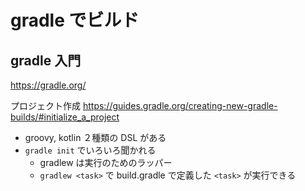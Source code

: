 # gradle でビルド

## gradle 入門

<https://gradle.org/>

プロジェクト作成 <https://guides.gradle.org/creating-new-gradle-builds/#initialize_a_project>

- groovy, kotlin ２種類の DSL がある
- `gradle init` でいろいろ聞かれる
  - gradlew は実行のためのラッパー
  - `gradlew <task>` で build.gradle で定義した `<task>` が実行できる
